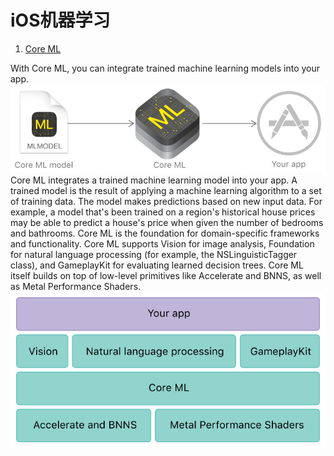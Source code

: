 # iOS机器学习

1. [Core ML ](https://developer.apple.com/documentation/coreml)

With Core ML, you can integrate trained machine learning models into your app.
![image1](./image1.png)
Core ML integrates a trained machine learning model into your app.
A trained model is the result of applying a machine learning algorithm to a set of training data. The model makes predictions based on new input data. For example, a model that's been trained on a region's historical house prices may be able to predict a house's price when given the number of bedrooms and bathrooms.
Core ML is the foundation for domain-specific frameworks and functionality. Core ML supports Vision for image analysis, Foundation for natural language processing (for example, the NSLinguisticTagger class), and GameplayKit for evaluating learned decision trees. Core ML itself builds on top of low-level primitives like Accelerate and BNNS, as well as Metal Performance Shaders.
![image2](./image2.png)

